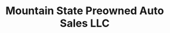 ---
title: "Mountain State Preowned Auto Sales LLC"
url: /martinsburg/mountain-state-preowned-auto-sales-llc/
shop: car
---
